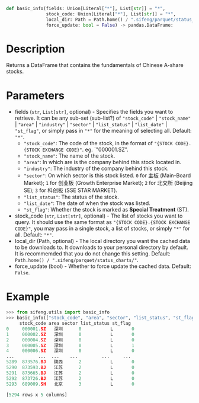 ```python
def basic_info(fields: Union[Literal["*"], List[str]] = "*",
               stock_code: Union[Literal["*"], List[str]] = "*",
               local_dir: Path = Path.home() / ".sifeng/parquet/status_charts/",
               force_update: bool = False) -> pandas.DataFrame:
```

# Description

Returns a DataFrame that contains the fundamentals of Chinese A-share stocks.

# Parameters

- fields (`str`, `List[str]`, optional) - Specifies the fields you want to retrieve. It can be any sub-set (sub-list?) of `"stock_code"` | `"stock_name"` | `"area"` | `"industry"` | `"sector"` | `"list_status"` | `"list_date"` | `"st_flag"`, or simply pass in `"*"` for the meaning of selecting all. Default: `"*"`.
  - `"stock_code"`: The code of the stock, in the format of `"{STOCK CODE}.{STOCK EXCHANGE CODE}"`. eg. `"000001.SZ".
  - `"stock_name"`: The name of the stock.
  - `"area"`: In which are is the company behind this stock located in.
  - `"industry"`: The industry of the company behind this stock.
  - `"sector"`: On which sector is this stock listed. `0` for 主板 (Main-Board Market); `1` for 创业板 (Growth Enterprise Market); `2` for 北交所 (Beijing SE); `3` for 科创板 (SSE STAR MARKET).
  - `"list_status"`: The status of the stock.
  - `"list_date"`: The date of when the stock was listed.
  - `"st_flag"`: Whether the stock is marked as **Special Treatment** (ST).
- stock_code (`str`, `List[str]`, optional) - The list of stocks you want to query. It should use the same format as `"{STOCK CODE}.{STOCK EXCHANGE CODE}"`, you may pass in a single stock, a list of stocks, or simply `"*"` for all. Default: `"*"`.
- local_dir (Path, optional) - The local directory you want the cached data to be downloads to. It downloads to your personal directory by default. It is recommemded that you do not change this setting. Default: `Path.home() / ".sifeng/parquet/status_charts/"`.
- force_update (bool) - Whether to force update the cached data. Default: `False`.

# Example

```python
>>> from sifeng.utils import basic_info
>>> basic_info(["stock_code", "area", "sector", "list_status", "st_flag"])
     stock_code area sector list_status st_flag
0     000001.SZ   深圳      0           L       0
1     000002.SZ   深圳      0           L       0
2     000004.SZ   深圳      0           L       0
3     000005.SZ   深圳      0           L       1
4     000006.SZ   深圳      0           L       0
...         ...  ...    ...         ...     ...
5289  873576.BJ   陕西      2           L       0
5290  873593.BJ   江苏      2           L       0
5291  873665.BJ   江苏      2           L       0
5292  873726.BJ   江苏      2           L       0
5293  689009.SH   北京      3           L       0

[5294 rows x 5 columns]
```